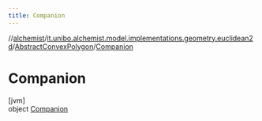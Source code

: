 ```yaml
---
title: Companion
---
```

//[alchemist](../../../../index.html)/[it.unibo.alchemist.model.implementations.geometry.euclidean2d](../../index.html)/[AbstractConvexPolygon](../index.html)/[Companion](index.html)



# Companion



[jvm]\
object [Companion](index.html)


